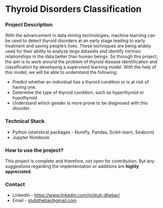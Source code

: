 # Thyroid Disorders Classification 

### Project Description

With the advancement in data mining technologies, machine learning can be used to detect thyroid disorders at an early stage leading to early treatment and saving people’s lives. These techniques are being widely used for their ability to analyze large datasets and identify intrinsic relationships in the data better than human beings. So through this project, the aim is to work around the problem of thyroid disease identification and classification by developing a supervised learning model. With the help of this model, we will be able to understand the following: 

* Predict whether an individual has a thyroid condition or is at risk of having one. 
* Determine the type of thyroid condition, such as hyperthyroid or hypothyroid.
* Understand which gender is more prone to be diagnosed with this disorder.

### Technical Stack

* Python (statistical packages - NumPy, Pandas, Scikit-learn, Seaborn)
* Jupyter Notebook

### How to use the project?

This project is complete and therefore, not open for contribution. But any suggestions regarding the implementation or additions are **highly appreciated**.

### Contact 

* LinkedIn - https://www.linkedin.com/in/stuti-dhebar/
* Email - stutidhebar@gmail.com

